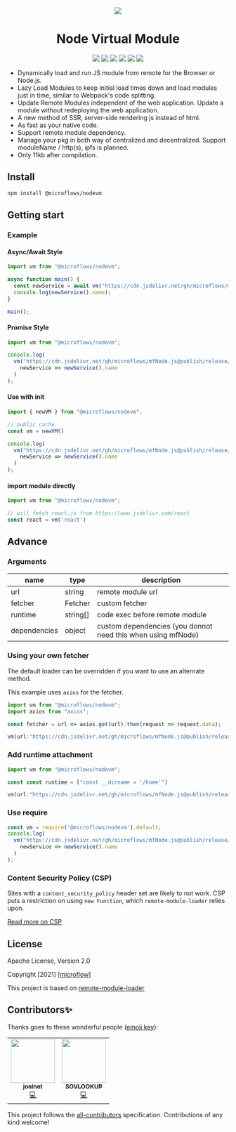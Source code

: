 
<!-- ALL-CONTRIBUTORS-BADGE:START - Do not remove or modify this section -->
<div align="center">
<img src="https://raw.githubusercontent.com/Paciolan/remote-module-loader/master/media/logo-small.png"/>
<h1>Node Virtual Module</h1>

<a href="https://img.shields.io/badge/coverage-100%25-brightgreen.svg"><img src="https://img.shields.io/badge/coverage-100%25-brightgreen.svg"/></a>
<a href="https://github.com/microflows/nodeVM/blob/master/LICENSE.txt"><img src="https://img.shields.io/github/license/microflows/nodeVM?color=379c9c&style=flat-square"/></a>
<a href="https://github.com/microflows/nodeVM"><img src="https://img.shields.io/badge/all_contributors-2-orange.svg?style=flat-square"/></a>
<a href="https://github.com/microflows/nodeVM/stargazers"><img src="https://img.shields.io/github/stars/microflows/nodeVM?color=379c9c&style=flat-square"/></a>
<a href="https://discord.com/invite/wGSABhbCzN"><img src="https://img.shields.io/discord/813599680713457665?label=chat&logo=discord&color=379c9c&style=flat-square"/></a>
<a href="https://packagephobia.now.sh/badge?p=@microflows/nodevm"><img src="https://packagephobia.now.sh/badge?p=@microflows/nodevm"/></a>
</div>
<!-- ALL-CONTRIBUTORS-BADGE:END -->

 - Dynamically load and run JS module from remote for the Browser or Node.js.
 - Lazy Load Modules to keep initial load times down and load modules just in time, similar to Webpack's code splitting.
 - Update Remote Modules independent of the web application. Update a module without redeploying the web application.
 - A new method of SSR, server-side rendering js instead of html.
 - As fast as your native code.
 - Support remote module dependency.
 - Manage your pkg in both way of centralized and decentralized. Support moduleName / http(s), ipfs is planned.
 - Only 11kb after compilation.

## Install

```bash
npm install @microflows/nodevm
```

## Getting start
### Example
#### Async/Await Style

```javascript
import vm from "@microflows/nodevm";

async function main() {
  const newService = await vm("https://cdn.jsdelivr.net/gh/microflows/mfNode.js@publish/release/index.js");
  console.log(newService().name);
}

main();
```

#### Promise Style

```javascript
import vm from "@microflows/nodevm";

console.log(
  vm("https://cdn.jsdelivr.net/gh/microflows/mfNode.js@publish/release/index.js").then(
    newService => newService().name
  )
);
```

#### Use with init

```javascript
import { newVM } from "@microflows/nodevm";

// public cache
const vm = newVM()

console.log(
  vm("https://cdn.jsdelivr.net/gh/microflows/mfNode.js@publish/release/index.js").then(
    newService => newService().name
  )
);
```

#### import module directly

```javascript
import vm from "@microflows/nodevm";

// will fetch react.js from https://www.jsdelivr.com/react
const react = vm('react')
```

## Advance
### Arguments

| name         | type     | description                                                  |
| ------------ | -------- | ------------------------------------------------------------ |
| url          | string   | remote module url                                            |
| fetcher      | Fetcher  | custom fetcher                                               |
| runtime      | string[] | code exec before remote module                               |
| dependencies | object   | custom dependencies (you donnot need this when using mfNode) |

### Using your own fetcher

The default loader can be overridden if you want to use an alternate method.

This example uses `axios` for the fetcher.

```javascript
import vm from "@microflows/nodevm";
import axios from "axios";

const fetcher = url => axios.get(url).then(request => request.data);

vm(url:"https://cdn.jsdelivr.net/gh/microflows/mfNode.js@publish/release/index.js",fetcher:fetcher)
```

### Add runtime attachment

```javascript
import vm from "@microflows/nodevm";

const const runtime = ["const __dirname = '/home'"]

vm(url:"https://cdn.jsdelivr.net/gh/microflows/mfNode.js@publish/release/index.js",runtime:runtime)
```

### Use require

```javascript
const vm = require('@microflows/nodevm').default;
console.log(
  vm("https://cdn.jsdelivr.net/gh/microflows/mfNode.js@publish/release/index.js").then(
    newService => newService().name
  )
);
```

### Content Security Policy (CSP)

Sites with a `content_security_policy` header set are likely to not work. CSP puts a restriction on using `new Function`, which `remote-module-loader` relies upon.

[Read more on CSP](https://developer.chrome.com/extensions/contentSecurityPolicy)

## License

Apache License, Version 2.0

Copyright [2021] [[microflow](https://github.com/microflows/)]

This project is based on [remote-module-loader](https://github.com/Paciolan/remote-module-loader)

## Contributors✨

Thanks goes to these wonderful people ([emoji key](https://allcontributors.org/docs/en/emoji-key)):
<!-- ALL-CONTRIBUTORS-LIST:START - Do not remove or modify this section -->
<!-- prettier-ignore-start -->
<!-- markdownlint-disable -->
<table>
  <tr>
    <td align="center"><a href="http://joel.net"><img src="https://avatars.githubusercontent.com/u/742630?v=4?s=100" width="100px;" alt=""/><br /><sub><b>joelnet</b></sub></a><br /><a href="https://github.com/microflows/nodeVM/commits?author=joelnet" title="Code">💻</a></td>
   <td align="center"><a href="http://github.com/sovlookup"><img src="https://avatars.githubusercontent.com/u/53158137?v=4?s=100" width="100px;" alt=""/><br /><sub><b>SOVLOOKUP</b></sub></a><br /><a href="https://github.com/microflows/nodeVM/commits?author=sovlookup" title="Code">💻</a></td>
  </tr>
</table>

<!-- markdownlint-restore -->
<!-- prettier-ignore-end -->

<!-- ALL-CONTRIBUTORS-LIST:END -->


This project follows the [all-contributors](https://github.com/all-contributors/all-contributors) specification. Contributions of any kind welcome!
